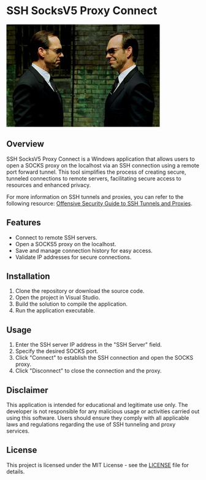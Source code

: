 # SSH SocksV5 Proxy Connect

![Agent Smith](img/agent-smith.jpg)

## Overview
SSH SocksV5 Proxy Connect is a Windows application that allows users to open a SOCKS proxy on the localhost via an SSH connection using a remote port forward tunnel. This tool simplifies the process of creating secure, tunneled connections to remote servers, facilitating secure access to resources and enhanced privacy.

For more information on SSH tunnels and proxies, you can refer to the following resource: [Offensive Security Guide to SSH Tunnels and Proxies](https://posts.specterops.io/offensive-security-guide-to-ssh-tunnels-and-proxies-b525cbd4d4c6).

## Features
- Connect to remote SSH servers.
- Open a SOCKS5 proxy on the localhost.
- Save and manage connection history for easy access.
- Validate IP addresses for secure connections.

## Installation
1. Clone the repository or download the source code.
2. Open the project in Visual Studio.
3. Build the solution to compile the application.
4. Run the application executable.

## Usage
1. Enter the SSH server IP address in the "SSH Server" field.
2. Specify the desired SOCKS port.
3. Click "Connect" to establish the SSH connection and open the SOCKS proxy.
4. Click "Disconnect" to close the connection and the proxy.

## Disclaimer
This application is intended for educational and legitimate use only. The developer is not responsible for any malicious usage or activities carried out using this software. Users should ensure they comply with all applicable laws and regulations regarding the use of SSH tunneling and proxy services.

## License
This project is licensed under the MIT License - see the [LICENSE](LICENSE) file for details.
